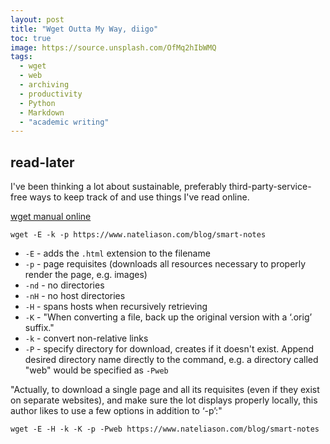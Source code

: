 ```yaml
---
layout: post
title: "Wget Outta My Way, diigo"
toc: true
image: https://source.unsplash.com/OfMq2hIbWMQ
tags:
  - wget
  - web
  - archiving
  - productivity
  - Python
  - Markdown
  - "academic writing"
---
```


## read-later

I've been thinking a lot about sustainable, preferably third-party-service-free ways to keep track of and use things I've read online.

[wget manual online](https://www.gnu.org/software/wget/manual/wget.html#Download-Options)

`wget -E -k -p https://www.nateliason.com/blog/smart-notes`

- `-E` - adds the `.html` extension to the filename
- `-p` - page requisites (downloads all resources necessary to properly render the page, e.g. images)
- `-nd` - no directories
- `-nH` - no host directories
- `-H` - spans hosts when recursively retrieving
- `-K` - "When converting a file, back up the original version with a ‘.orig’ suffix."
- `-k` - convert non-relative links
- `-P` - specify directory for download, creates if it doesn't exist. Append desired directory name directly to the command, e.g. a directory called "web" would be specified as `-Pweb`

"Actually, to download a single page and all its requisites (even if they exist on separate websites), and make sure the lot displays properly locally, this author likes to use a few options in addition to ‘-p’:"

`wget -E -H -k -K -p -Pweb https://www.nateliason.com/blog/smart-notes`
